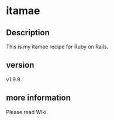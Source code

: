# itamae

## Description

This is my itamae recipe for Ruby on Rails.

## version
v1.9.9

## more information
Please read Wiki.
